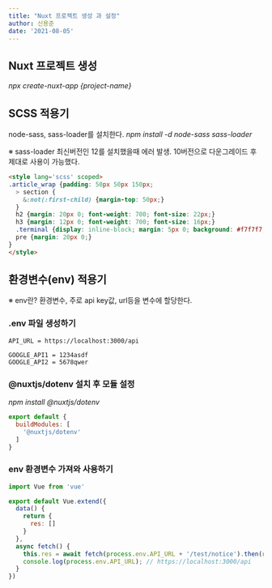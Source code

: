 ```yaml
---
title: "Nuxt 프로젝트 생성 과 설정"
author: 신용준
date: '2021-08-05'
---
```


## Nuxt 프로젝트 생성

*npx create-nuxt-app {project-name}*

## SCSS 적용기

node-sass, sass-loader를 설치한다.
*npm install -d node-sass sass-loader*

※ sass-loader 최신버전인 12를 설치했을때 에러 발생.
10버전으로 다운그레이드 후 제대로 사용이 가능했다.

```html
<style lang='scss' scoped>
.article_wrap {padding: 50px 50px 150px;
  > section {
    &:not(:first-child) {margin-top: 50px;}
  }
  h2 {margin: 20px 0; font-weight: 700; font-size: 22px;}
  h3 {margin: 12px 0; font-weight: 700; font-size: 16px;}
  .terminal {display: inline-block; margin: 5px 0; background: #f7f7f7; padding: 1px 5px; border-radius: 5px; color: #e8912d;}
  pre {margin: 20px 0;}
}
</style>
```

## 환경변수(env) 적용기

※ env란?
환경변수, 주로 api key값, url등을 변수에 할당한다.

### .env 파일 생성하기

``` [.env]
API_URL = https://localhost:3000/api

GOOGLE_API1 = 1234asdf
GOOGLE_API2 = 5678qwer
```

### @nuxtjs/dotenv 설치 후 모듈 설정

*npm install @nuxtjs/dotenv*

```js [nuxt.config.js]
export default {
  buildModules: [
    '@nuxtjs/dotenv'
  ]
}
```

### env 환경변수 가져와 사용하기

```js [components/example.vue]
import Vue from 'vue'

export default Vue.extend({
  data() {
    return {
      res: []
    }
  },
  async fetch() {
    this.res = await fetch(process.env.API_URL + '/test/notice').then(res => res.json());
    console.log(process.env.API_URL); // https://localhost:3000/api
  }
})
```